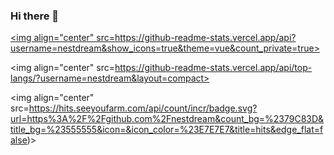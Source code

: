 ### Hi there 👋

<!--
**NestDream/NestDream** is a ✨ _special_ ✨ repository because its `README.md` (this file) appears on your GitHub profile.

Here are some ideas to get you started:

- 🔭 I’m currently working on ...
- 🌱 I’m currently learning ...
- 👯 I’m looking to collaborate on ...
- 🤔 I’m looking for help with ...
- 💬 Ask me about ...
- 📫 How to reach me: ...
- 😄 Pronouns: ...
- ⚡ Fun fact: ...
-->

<a href="https://github.com/">

<img align="center" src=https://github-readme-stats.vercel.app/api?username=nestdream&show_icons=true&theme=vue&count_private=true>

<img align="center" src=https://github-readme-stats.vercel.app/api/top-langs/?username=nestdream&layout=compact>

<img align="center" src=https://hits.seeyoufarm.com/api/count/incr/badge.svg?url=https%3A%2F%2Fgithub.com%2Fnestdream&count_bg=%2379C83D&title_bg=%23555555&icon=&icon_color=%23E7E7E7&title=hits&edge_flat=false)>

</a>
